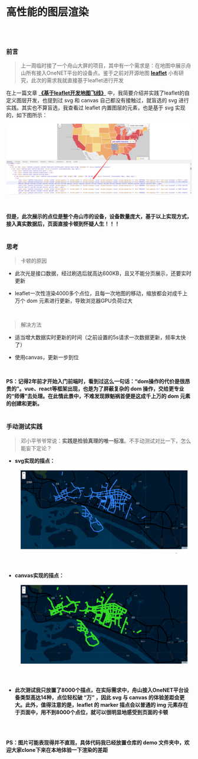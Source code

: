 # 高性能的图层渲染

</br>
</br>

### 前言
> 上一周临时接了一个舟山大屏的项目，其中有一个需求是：在地图中展示舟山所有接入OneNET平台的设备点。鉴于之前对开源地图 **[leaflet](https://leafletjs.com/index.html)** 小有研究，此次的需求我就直接基于leaflet进行开发

在上一篇文章 **[《基于leaflet开发地图飞线》](http://www.shmily-hjt.cn/blog/#/articleDetails/%E5%9F%BA%E4%BA%8Eleaflet%E5%BC%80%E5%8F%91%E5%9C%B0%E5%9B%BE%E9%A3%9E%E7%BA%BF)** 中，我简要介绍并实践了leaflet的自定义图层开发，也提到过 svg 和 canvas 自己都没有接触过，就盲选的 svg 进行实践。其实也不算盲选，我查看过 leaflet 内置图层的元素，也是基于 svg 实现的，如下图所示：

![image](./img/1.png)

</br>

**但是，此次展示的点位是整个舟山市的设备，设备数量庞大，基于以上实现方式，接入真实数据后，页面直接卡顿到怀疑人生！！！**
</br>
</br>


### 思考
> 卡顿的原因

- 此次光是接口数据，经过刷选后就高达600KB，且又不能分页展示，还要实时更新

- leaflet一次性渲染4000多个点位，且每一次地图的移动，缩放都会对成千上万个 dom 元素进行更新，导致浏览器GPU负荷过大

</br>

> 解决方法

- 适当增大数据实时更新的时间（之前设置的5s请求一次数据更新，频率太快了）

- 使用canvas，更新一步到位

</br>

**PS：记得2年前才开始入门前端时，看到过这么一句话：“dom操作的代价是很昂贵的”。vue、react等框架出现，也是为了屏蔽复杂的 dom 操作，交给更专业的“师傅”去处理。在此情此景中，不难发现罪魁祸首便是这成千上万的 dom 元素的创建和更新。**
</br>
</br>


### 手动测试实践
> 邓小平爷爷常说：**实践是检验真理的唯一标准**。不手动测试对比一下，怎么能妄下定论？

- **svg实现的描点：**
![image](./img/2.gif)

</br>

- **canvas实现的描点：**
![image](./img/3.gif)

</br>

- **此次测试我只放置了8000个描点，在实际需求中，舟山接入OneNET平台设备类型高达14种，点位轻松破 “万” ，因此 svg 与 canvas 的体验差距会更大。此外，值得注意的是，leaflet 的 marker 描点会以普通的 img 元素存在于页面中，用不到8000个点位，就可以很明显地感受到页面的卡顿**

</br>
</br>

**PS：图片可能表现得并不直观，具体代码我已经放置仓库的 demo 文件夹中，欢迎大家clone下来在本地体验一下渲染的差距**